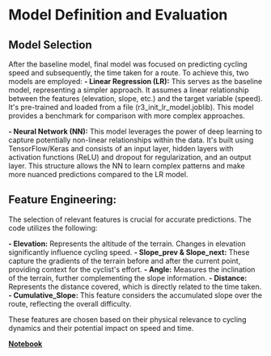 # Model Definition and Evaluation

## Model Selection
After the baseline model, final model was focused on predicting cycling speed and subsequently, the time taken for a route. To achieve this, two models are employed:
**- Linear Regression (LR):** This serves as the baseline model, representing a simpler approach. It assumes a linear relationship between the features (elevation, slope, etc.) and the target variable (speed). It's pre-trained and loaded from a file (r3_init_lr_model.joblib). This model provides a benchmark for comparison with more complex approaches.

**- Neural Network (NN):** This model leverages the power of deep learning to capture potentially non-linear relationships within the data. It's built using TensorFlow/Keras and consists of an input layer, hidden layers with activation functions (ReLU) and dropout for regularization, and an output layer. This structure allows the NN to learn complex patterns and make more nuanced predictions compared to the LR model.

## Feature Engineering:
The selection of relevant features is crucial for accurate predictions. The code utilizes the following:

**- Elevation:** Represents the altitude of the terrain. Changes in elevation significantly influence cycling speed.
**- Slope_prev & Slope_next:** These capture the gradients of the terrain before and after the current point, providing context for the cyclist's effort.
**- Angle:** Measures the inclination of the terrain, further complementing the slope information.
**- Distance:** Represents the distance covered, which is directly related to the time taken.
**- Cumulative_Slope:** This feature considers the accumulated slope over the route, reflecting the overall difficulty.
 
These features are chosen based on their physical relevance to cycling dynamics and their potential impact on speed and time.


**[Notebook](model_definition_evaluation)**
